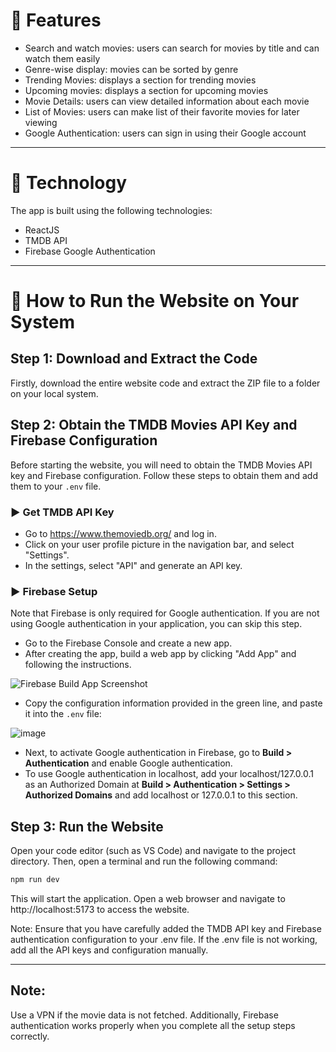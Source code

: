 # 🍿 Features 

- Search and watch movies: users can search for movies by title and can watch them easily
- Genre-wise display: movies can be sorted by genre
- Trending Movies: displays a section for trending movies
- Upcoming movies: displays a section for upcoming movies
- Movie Details: users can view detailed information about each movie
- List of Movies: users can make list of their favorite movies for later viewing
- Google Authentication: users can sign in using their Google account

<hr/>

# 🍿 Technology

The app is built using the following technologies:

- ReactJS
- TMDB API
- Firebase Google Authentication

<hr/>

# 🍿 How to Run the Website on Your System

## Step 1: Download and Extract the Code

Firstly, download the entire website code and extract the ZIP file to a folder on your local system.

## Step 2: Obtain the TMDB Movies API Key and Firebase Configuration

Before starting the website, you will need to obtain the TMDB Movies API key and Firebase configuration. Follow these steps to obtain them and add them to your `.env` file.

### ▶️ Get TMDB API Key 

- Go to https://www.themoviedb.org/ and log in.
- Click on your user profile picture in the navigation bar, and select "Settings".
- In the settings, select "API" and generate an API key.

### ▶️ Firebase Setup 

Note that Firebase is only required for Google authentication. If you are not using Google authentication in your application, you can skip this step.

- Go to the Firebase Console and create a new app.
- After creating the app, build a web app by clicking "Add App" and following the instructions.


![Firebase Build App Screenshot](https://user-images.githubusercontent.com/87109400/231568774-1ea09ada-34b8-4035-80d4-90ac79c1c8ed.png)

- Copy the configuration information provided in the green line, and paste it into the `.env` file:

![image](https://user-images.githubusercontent.com/87109400/231570250-9256c1bc-6669-423a-8b95-06d9577485a0.png)

- Next, to activate Google authentication in Firebase, go to **Build > Authentication** and enable Google authentication.
- To use Google authentication in localhost, add your localhost/127.0.0.1 as an Authorized Domain at **Build > Authentication > Settings > Authorized Domains** and add localhost or 127.0.0.1 to this section.


## Step 3: Run the Website

Open your code editor (such as VS Code) and navigate to the project directory. Then, open a terminal and run the following command:

```bash
npm run dev
```
This will start the application. Open a web browser and navigate to http://localhost:5173 to access the website.

Note: Ensure that you have carefully added the TMDB API key and Firebase authentication configuration to your .env file. If the .env file is not working, add all the API keys and configuration manually.

<hr/>

## Note:

Use a VPN if the movie data is not fetched. Additionally, Firebase authentication works properly when you complete all the setup steps correctly.